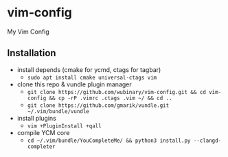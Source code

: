 # vim-config
My Vim Config

## Installation
- install depends (cmake for ycmd, ctags for tagbar)
    - `sudo apt install cmake universal-ctags vim` 
- clone this repo & vundle plugin manager
    - `git clone https://github.com/wubinary/vim-config.git && cd vim-config && cp -rP .vimrc .ctags .vim ~/ && cd ..`
    - `git clone https://github.com/gmarik/vundle.git ~/.vim/bundle/vundle`
- install plugins
    - `vim +PluginInstall +qall`
- compile YCM core
    - `cd ~/.vim/bundle/YouCompleteMe/ && python3 install.py --clangd-completer`
